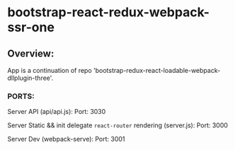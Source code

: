 # bootstrap-react-redux-webpack-ssr-one


## Overview:

App is a continuation of repo 'bootstrap-redux-react-loadable-webpack-dllplugin-three'.


### PORTS:

  Server API (api/api.js):
    Port: 3030

  Server Static && init delegate `react-router` rendering (server.js):
    Port: 3000

  Server Dev (webpack-serve):
    Port: 3001
